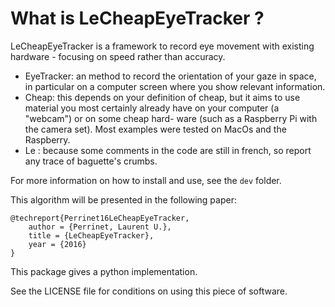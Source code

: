 What is LeCheapEyeTracker ?
===========================

LeCheapEyeTracker is a framework to record eye movement with existing hardware -
focusing on speed rather than accuracy.

- EyeTracker: an method to record the orientation of your gaze in space, in
  particular on a computer screen where you show relevant information.
- Cheap: this depends on your definition of cheap, but it aims to use material you
  most certainly already have on your computer (a "webcam") or on some cheap hard-
  ware (such as a Raspberry Pi with the camera set). Most examples were tested on
  MacOs and the Raspberry.
- Le : because some comments in the code are still in french, so report any
  trace of baguette's crumbs.

For more information on how to install and use, see the ``dev`` folder.

This algorithm will be presented in the following paper:

~~~~{.bibtex}
@techreport{Perrinet16LeCheapEyeTracker,
    author = {Perrinet, Laurent U.},
    title = {LeCheapEyeTracker},
    year = {2016}
}
~~~~

This package gives a python implementation.

See the LICENSE file for conditions on using this piece of software.
